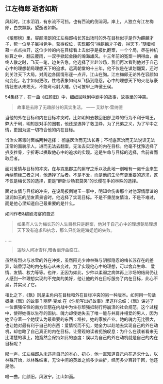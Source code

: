 ## 江左梅郎 逝者如斯

风起时，江水滔滔，有东流不可挡，也有西流的倒淌河。岸上，人独立有江左梅郎，白衣飘飘，望逝者如斯。

《琅琊榜》里，容颜清朗的江左梅郎梅长苏出场时的外在目标似乎是作为麒麟才子，帮一位皇子赢得党争，获得权位，实现那句“得麒麟才子者，得天下。”随着帷幕一点点拉开，这位少帅的内在目标看上去似乎是报仇翻案，一个个局，尽在神机妙算之中，翻云覆雨，一双手掀起金陵的瀚海雄风。十三年前的冤案一朝得血，曲终人散之时，飞天一笔，边关告急，他选择了奔赴沙场，我们再次看到他对于自己心中的理想朝局理想天下的追求。远离朝堂的十三年，他不仅是在谋划翻案，还时刻关注天下大局，对周边各国情形逐一点评，江山在胸。江左梅郎无论外在容颜如何变化，名字如何更改，性格表象如何从飞扬到隐忍，心中的理想天下的火花与豪情壮志从未熄灭，不能弯弓射大雕，仍可披甲上阵傲王侯。

54集终了，在一曲《红颜旧》中，细细回味剧中剧中的故事，故事里的冲突。


> 故事是去除了无趣部分的真实生活。
—— 艾默尔·雷纳德



当他的外在目标和内在目标冲突时，比如明知去救回旧部卫峥的行为不利于靖王，弊大于利，明知是对手的圈套，他还是选择了救卫峥，为了兄弟之义，为了军中之情，更因为这一切符合他的内在目标。

当治火寒毒时面临两种选择： 彻底医治而无法长寿；不彻底医治而无法说话无法正常的面貌示人，进而无法去翻案，无法去实现他的内在目标。他毫不犹豫选择了扒皮挫骨，宁折寿以换取他心中的追求的实现。这是生命与目标的选择，舍前者而取后者。

面对爱情与目标的冲突，在与霓凰郡主的厮守之乐以及此地一别唯有一诺千金来生再续前缘二者之间，他选择了后者。不是不爱，而是他的生命有更重要的追求，这不仅是梅长苏的选择，更是“醉卧沙场君莫笑”的长缨在手的林殊的选择。

面对友情与目标的冲突，在设局扳倒谢玉一事中，明知会伤害那个对他深情厚谊的温润如玉的朋友萧景睿时，他选择了实现目标。不是不重朋友情谊，不是不难过，而是他心里知道自己最重要的是什么。

如同作者&编剧海宴的自述

> 如果有人认为梅长苏的人生目标只是翻案，他对于自己心中的理想朝局理想天下没有追求和执念，那么只能说是海姐姐的失败。

......

> 遥映人间冰雪样,暗香幽浮曲临江。

虽然有烈火与冰雪的外在冲突，虽然阳光少帅林殊与阴郁隐忍的梅长苏存在的差异，暗香浮动的内在核心从未变过。为了实现他心中的理想，可以舍弃生命、
爱情、友情、权力等等。也许，正因为如此，少帅以柔弱之病体再上沙场的结局仍让人感到一种理想实现的不完美的美好，他让他的外在目标服务了内在目标，此心不渝，并实现了它。

相比之下，《飘》则是主角内在目标和外在目标冲突的另一种版本。如何用一句话概括《飘》的故事？丽萨·克龙 在《你能写出好故事》里这样总结：《飘》讲述了一位倔强任性的南方佳丽在内战中为生存顽强抵制行将崩溃的社会规范。这个过程中，使得她得以生存的固执、魄力却使她失去了唯一能与并肩并相爱的男人，因为她坚守着一个她误认为最重要的东西：塔拉，她的家族产业。她的魄力无比强大，也让她对最有利于自己的东西：爱情视而不见，她全力以赴地去实现自己的外在动机，却忽略了自己真正的内在目标。让旁观的读者扼腕叹息：为什么在读者看来无比清楚的事上，她竟然会保持如此的态度：误以为自己的外在动机就是自己的内在目标呢？

叹一声，江左梅郎从未违背自己的本心、初心，他一直知道自己内在追求什么，以林殊开始，以林殊结束，无论中间的英雄之旅多少曲折，经历多少百转千回，他还是他。

唱一曲，红颜旧，风波宁，江山如画。





